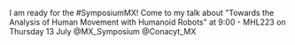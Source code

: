 I am ready for the #SymposiumMX! Come to my talk about "Towards the Analysis of Human Movement with Humanoid Robots" at 9:00 - MHL223 on Thursday 13 July  @MX_Symposium @Conacyt_MX
